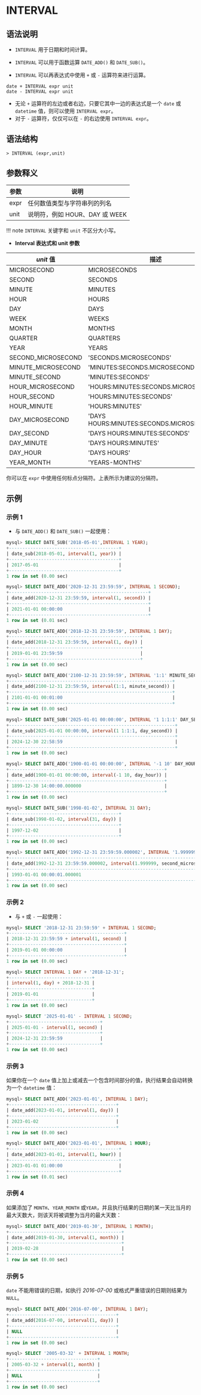 # **INTERVAL**

## **语法说明**

- `INTERVAL` 用于日期和时间计算。

- `INTERVAL` 可以用于函数运算 `DATE_ADD()` 和 `DATE_SUB()`。

- `INTERVAL` 可以再表达式中使用 `+` 或 `-` 运算符来进行运算。

```
date + INTERVAL expr unit
date - INTERVAL expr unit
```

  + 无论 `+` 运算符的左边或者右边，只要它其中一边的表达式是一个 `date` 或 `datetime` 值，则可以使用 `INTERVAL expr`。
  + 对于 `-` 运算符，仅仅可以在 `-` 的右边使用 `INTERVAL expr`。

## **语法结构**

```
> INTERVAL (expr,unit)
```

## **参数释义**

|  参数  | 说明 |
|  ----  | ----  |
|expr| 任何数值类型与字符串列的列名 |
|unit| 说明符，例如 HOUR、DAY 或 WEEK|

!!! note
    `INTERVAL` 关键字和 `unit` 不区分大小写。

- **Interval 表达式和 unit 参数**

| **_unit_ 值** | **描述** |
| --- | --- |
| MICROSECOND | MICROSECONDS |
| SECOND | SECONDS |
| MINUTE | MINUTES |
| HOUR | HOURS |
| DAY | DAYS |
| WEEK | WEEKS |
| MONTH | MONTHS |
| QUARTER | QUARTERS |
| YEAR | YEARS |
| SECOND_MICROSECOND | 'SECONDS.MICROSECONDS' |
| MINUTE_MICROSECOND | 'MINUTES:SECONDS.MICROSECONDS' |
| MINUTE_SECOND | 'MINUTES:SECONDS' |
| HOUR_MICROSECOND | 'HOURS:MINUTES:SECONDS.MICROSECONDS' |
| HOUR_SECOND | 'HOURS:MINUTES:SECONDS' |
| HOUR_MINUTE | 'HOURS:MINUTES' |
| DAY_MICROSECOND | 'DAYS HOURS:MINUTES:SECONDS.MICROSECONDS' |
| DAY_SECOND | 'DAYS HOURS:MINUTES:SECONDS' |
| DAY_MINUTE | 'DAYS HOURS:MINUTES' |
| DAY_HOUR | 'DAYS HOURS' |
| YEAR_MONTH | 'YEARS-MONTHS' |

你可以在 `expr` 中使用任何标点分隔符。上表所示为建议的分隔符。

## **示例**

### 示例 1

- 与 `DATE_ADD()` 和 `DATE_SUB()` 一起使用：

```SQL
mysql> SELECT DATE_SUB('2018-05-01',INTERVAL 1 YEAR);
+-----------------------------------------+
| date_sub(2018-05-01, interval(1, year)) |
+-----------------------------------------+
| 2017-05-01                              |
+-----------------------------------------+
1 row in set (0.00 sec)

mysql> SELECT DATE_ADD('2020-12-31 23:59:59', INTERVAL 1 SECOND);
+----------------------------------------------------+
| date_add(2020-12-31 23:59:59, interval(1, second)) |
+----------------------------------------------------+
| 2021-01-01 00:00:00                                |
+----------------------------------------------------+
1 row in set (0.01 sec)

mysql> SELECT DATE_ADD('2018-12-31 23:59:59', INTERVAL 1 DAY);
+-------------------------------------------------+
| date_add(2018-12-31 23:59:59, interval(1, day)) |
+-------------------------------------------------+
| 2019-01-01 23:59:59                             |
+-------------------------------------------------+
1 row in set (0.00 sec)

mysql> SELECT DATE_ADD('2100-12-31 23:59:59', INTERVAL '1:1' MINUTE_SECOND);
+-------------------------------------------------------------+
| date_add(2100-12-31 23:59:59, interval(1:1, minute_second)) |
+-------------------------------------------------------------+
| 2101-01-01 00:01:00                                         |
+-------------------------------------------------------------+
1 row in set (0.00 sec)

mysql> SELECT DATE_SUB('2025-01-01 00:00:00', INTERVAL '1 1:1:1' DAY_SECOND);
+--------------------------------------------------------------+
| date_sub(2025-01-01 00:00:00, interval(1 1:1:1, day_second)) |
+--------------------------------------------------------------+
| 2024-12-30 22:58:59                                          |
+--------------------------------------------------------------+
1 row in set (0.00 sec)

mysql> SELECT DATE_ADD('1900-01-01 00:00:00', INTERVAL '-1 10' DAY_HOUR);
+----------------------------------------------------------+
| date_add(1900-01-01 00:00:00, interval(-1 10, day_hour)) |
+----------------------------------------------------------+
| 1899-12-30 14:00:00.000000                               |
+----------------------------------------------------------+
1 row in set (0.00 sec)

mysql> SELECT DATE_SUB('1998-01-02', INTERVAL 31 DAY);
+-----------------------------------------+
| date_sub(1998-01-02, interval(31, day)) |
+-----------------------------------------+
| 1997-12-02                              |
+-----------------------------------------+
1 row in set (0.00 sec)

mysql> SELECT DATE_ADD('1992-12-31 23:59:59.000002', INTERVAL '1.999999' SECOND_MICROSECOND);
+------------------------------------------------------------------------------+
| date_add(1992-12-31 23:59:59.000002, interval(1.999999, second_microsecond)) |
+------------------------------------------------------------------------------+
| 1993-01-01 00:00:01.000001                                                   |
+------------------------------------------------------------------------------+
1 row in set (0.00 sec)
```

### 示例 2

- 与 `+` 或 `-` 一起使用：

```sql
mysql> SELECT '2018-12-31 23:59:59' + INTERVAL 1 SECOND;
+-------------------------------------------+
| 2018-12-31 23:59:59 + interval(1, second) |
+-------------------------------------------+
| 2019-01-01 00:00:00                       |
+-------------------------------------------+
1 row in set (0.00 sec)

mysql> SELECT INTERVAL 1 DAY + '2018-12-31';
+-------------------------------+
| interval(1, day) + 2018-12-31 |
+-------------------------------+
| 2019-01-01                    |
+-------------------------------+
1 row in set (0.00 sec)

mysql> SELECT '2025-01-01' - INTERVAL 1 SECOND;
+----------------------------------+
| 2025-01-01 - interval(1, second) |
+----------------------------------+
| 2024-12-31 23:59:59              |
+----------------------------------+
1 row in set (0.00 sec)
```

### 示例 3

如果你在一个 `date` 值上加上或减去一个包含时间部分的值，执行结果会自动转换为一个 `datetime` 值：

```sql
mysql> SELECT DATE_ADD('2023-01-01', INTERVAL 1 DAY);
+----------------------------------------+
| date_add(2023-01-01, interval(1, day)) |
+----------------------------------------+
| 2023-01-02                             |
+----------------------------------------+
1 row in set (0.00 sec)

mysql> SELECT DATE_ADD('2023-01-01', INTERVAL 1 HOUR);
+-----------------------------------------+
| date_add(2023-01-01, interval(1, hour)) |
+-----------------------------------------+
| 2023-01-01 01:00:00                     |
+-----------------------------------------+
1 row in set (0.01 sec)
```

### 示例 4

如果添加了 `MONTH`、`YEAR_MONTH` 或`YEAR`，并且执行结果的日期的某一天比当月的最大天数大，则该天将被调整为当月的最大天数：

```sql
mysql> SELECT DATE_ADD('2019-01-30', INTERVAL 1 MONTH);
+------------------------------------------+
| date_add(2019-01-30, interval(1, month)) |
+------------------------------------------+
| 2019-02-28                               |
+------------------------------------------+
1 row in set (0.00 sec)
```

### 示例 5

`date` 不能用错误的日期，如执行 *2016-07-00* 或格式严重错误的日期则结果为 `NULL`。

```sql
mysql> SELECT DATE_ADD('2016-07-00', INTERVAL 1 DAY);
+----------------------------------------+
| date_add(2016-07-00, interval(1, day)) |
+----------------------------------------+
| NULL                                   |
+----------------------------------------+
1 row in set (0.00 sec)

mysql> SELECT '2005-03-32' + INTERVAL 1 MONTH;
+---------------------------------+
| 2005-03-32 + interval(1, month) |
+---------------------------------+
| NULL                            |
+---------------------------------+
1 row in set (0.00 sec)
```

